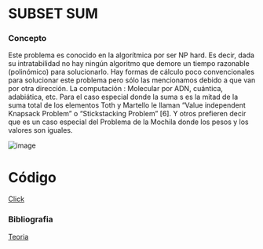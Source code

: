 # SUBSET SUM

### Concepto
Este problema es conocido en la algorítmica por ser NP hard. Es decir, dada su intratabilidad no hay ningún algoritmo que demore un tiempo razonable (polinómico) para solucionarlo. Hay formas de cálculo poco convencionales para solucionar este problema pero sólo las mencionamos debido a que van por otra dirección. La computación : Molecular por ADN, cuántica, adabiática, etc. Para el caso especial donde la suma s es la mitad de la suma total de los elementos Toth y Martello le
llaman “Value independent Knapsack Problem” o “Stickstacking Problem” [6]. Y otros prefieren decir
que es un caso especial del Problema de la Mochila donde los pesos y los valores son iguales.


![image](https://user-images.githubusercontent.com/102009436/196324118-ac732068-5a73-4b29-9d08-d43b9d2e5719.png)

# Código
[Click](https://github.com/Lagunator/Algoritmica/blob/main/Dynamic%20Programming/Subset%20Sum/CodigoSS.cpp)

### Bibliografia 
[Teoria](https://es.scribd.com/document/365684561/El-Subset-Sum-Problem)
